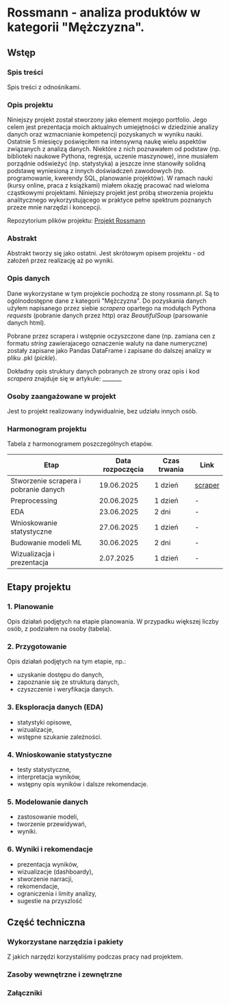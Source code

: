# Rossmann - analiza produktów w kategorii "Mężczyzna".

## Wstęp

### Spis treści

Spis treści z odnośnikami.

### Opis projektu

Niniejszy projekt został stworzony jako element mojego portfolio. Jego celem jest prezentacja moich aktualnych umiejętności w dziedzinie analizy danych oraz wzmacnianie kompetencji pozyskanych w wyniku nauki. Ostatnie 5 miesięcy poświęciłem na intensywną naukę wielu aspektów związanych z analizą danych. Niektóre z nich poznawałem od podstaw (np. biblioteki naukowe Pythona, regresja, uczenie maszynowe), inne musiałem porządnie odświeżyć (np. statystyka) a jeszcze inne stanowiły solidną podstawę wyniesioną z innych doświadczeń zawodowych (np. programowanie, kwerendy SQL, planowanie projektów). W ramach nauki (kursy online, praca z książkami) miałem okazję pracować nad wieloma cząstkowymi projektami. Niniejszy projekt jest próbą stworzenia projektu analitycznego wykorzystującego w praktyce pełne spektrum poznanych przeze mnie narzędzi i koncepcji.

Repozytorium plików projektu: [Projekt Rossmann](https://github.com/pjanapl/portfolio/tree/main/rossmann)

### Abstrakt

Abstrakt tworzy się jako ostatni. Jest skrótowym opisem projektu - od założeń przez realizację aż po wyniki.

### Opis danych

Dane wykorzystane w tym projekcie pochodzą ze stony rossmann.pl. Są to ogólnodostępne dane z kategorii "Mężczyzna". Do pozyskania danych użyłem napisanego przez siebie *scrapera* opartego na modułąch Pythona *requests* (pobranie danych przez http) oraz *BeautifulSoup* (parsowanie danych html).

Pobrane przez scrapera i wstępnie oczyszczone dane (np. zamiana cen z formatu *string* zawierajacego oznaczenie waluty na dane numeryczne) zostały zapisane jako Pandas DataFrame i zapisane do dalszej analizy w pliku .pkl (*pickle*).

Dokładny opis struktury danych pobranych ze strony oraz opis i kod *scrapera* znajduje się w artykule: _______


### Osoby zaangażowane w projekt

Jest to projekt realizowany indywidualnie, bez udziału innych osób.

### Harmonogram projektu

Tabela z harmonogramem poszczególnych etapów.

| Etap | Data rozpoczęcia | Czas trwania | Link |
|----|----|----|----|
| Stworzenie scrapera i pobranie danych | 19.06.2025 | 1 dzień | [scraper](https://pjana.pl/post/2025-06-20-rossmann-ii-scraper) |
| Preprocessing | 20.06.2025 | 1 dzień | - |
| EDA | 23.06.2025 | 2 dni | - |
| Wnioskowanie statystyczne | 27.06.2025 | 1 dzień | - |
| Budowanie modeli ML | 30.06.2025 | 2 dni | - |
| Wizualizacja i prezentacja | 2.07.2025 | 1 dzień | - |

## Etapy projektu

### 1. Planowanie

Opis działań podjętych na etapie planowania. W przypadku większej liczby osób, z podziałem na osoby (tabela).

### 2. Przygotowanie

Opis działań podjętych na tym etapie, np.:
- uzyskanie dostępu do danych,
- zapoznanie się ze strukturą danych,
- czyszczenie i weryfikacja danych.

### 3. Eksploracja danych (EDA)

- statystyki opisowe,
- wizualizacje,
- wstępne szukanie zależności.

### 4. Wnioskowanie statystyczne

- testy statystyczne,
- interpretacja wyników,
- wstępny opis wyników i dalsze rekomendacje.

### 5. Modelowanie danych

- zastosowanie modeli,
- tworzenie przewidywań,
- wyniki.

### 6. Wyniki i rekomendacje

- prezentacja wyników,
- wizualizacje (dashboardy),
- stworzenie narracji,
- rekomendacje,
- ograniczenia i limity analizy,
- sugestie na przyszlość

## Część techniczna

### Wykorzystane narzędzia i pakiety

Z jakich narzędzi korzystaliśmy podczas pracy nad projektem.

### Zasoby wewnętrzne i zewnętrzne
### Załączniki
